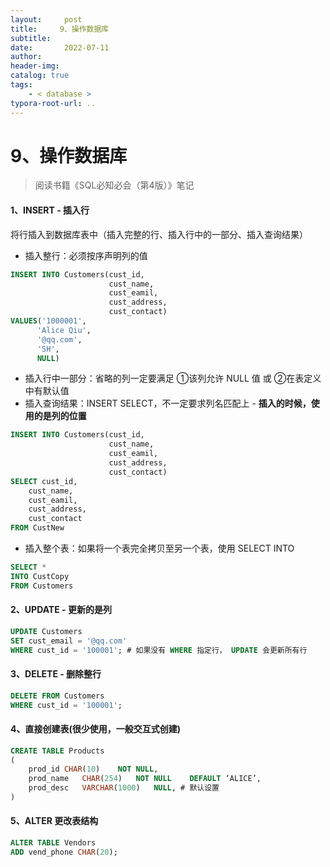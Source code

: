 ```yaml
---
layout:     post
title:     9、操作数据库
subtitle:  
date:       2022-07-11
author:     
header-img: 
catalog: true
tags:
    - < database >
typora-root-url: ..
---
```




# 9、操作数据库

> 阅读书籍《SQL必知必会（第4版）》笔记

#### 1、INSERT - 插入行

将行插入到数据库表中（插入完整的行、插入行中的一部分、插入查询结果）

- 插入整行：必须按序声明列的值

```sql
INSERT INTO Customers(cust_id,
                      cust_name,
                      cust_eamil,
                      cust_address,
                      cust_contact)
VALUES('1000001',
      'Alice Qiu',
      '@qq.com',
      'SH',
      NULL)
```

- 插入行中一部分：省略的列一定要满足 ①该列允许 NULL 值 或 ②在表定义中有默认值
- 插入查询结果：INSERT SELECT，不一定要求列名匹配上 - **插入的时候，使用的是列的位置**

```sql
INSERT INTO Customers(cust_id,
                      cust_name,
                      cust_eamil,
                      cust_address,
                      cust_contact)
SELECT cust_id,
	cust_name,
	cust_eamil,
	cust_address,
	cust_contact
FROM CustNew
```

- 插入整个表：如果将一个表完全拷贝至另一个表，使用 SELECT INTO

```sql
SELECT *
INTO CustCopy
FROM Customers
```

#### 2、UPDATE - 更新的是列

```sql
UPDATE Customers
SET cust_email = '@qq.com'
WHERE cust_id = '100001'; # 如果没有 WHERE 指定行， UPDATE 会更新所有行
```

#### 3、DELETE - 删除整行

```sql
DELETE FROM Customers
WHERE cust_id = '100001';
```

#### 4、直接创建表(很少使用，一般交互式创建)

```sql
CREATE TABLE Products
(
	prod_id	CHAR(10)	NOT	NULL,
    prod_name	CHAR(254)	NOT NULL	DEFAULT ‘ALICE’,
    prod_desc	VARCHAR(1000)	NULL, # 默认设置
)
```

#### 5、ALTER 更改表结构

```sql
ALTER TABLE Vendors
ADD vend_phone CHAR(20);
```



